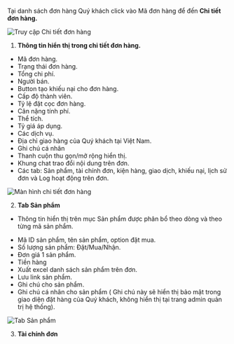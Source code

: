
Tại danh sách đơn hàng Quý khách click vào Mã đơn hàng để đến **Chi tiết đơn hàng.**

![Truy cập Chi tiết đơn hàng](https://user-images.githubusercontent.com/73226975/102170549-372c5b80-3ec7-11eb-845f-954a82338b82.png)

1.  **Thông tin hiển thị trong chi tiết đơn hàng.**

  + Mã đơn hàng.
  + Trạng thái đơn hàng.
  + Tổng chi phí.
  + Người bán.
  + Button tạo khiếu nại cho đơn hàng.
  + Cấp độ thành viên.
  + Tỷ lệ đặt cọc đơn hàng.
  + Cân nặng tính phí.
  + Thể tích.
  + Tỷ giá áp dụng.
  + Các dịch vụ.
  + Địa chỉ giao hàng của Quý khách tại Việt Nam.
  + Ghi chú cá nhân
  + Thanh cuộn thu gọn/mở rộng hiển thị.
  + Khung chat trao đổi nội dung trên đơn.
  + Các tab: Sản phẩm, tài chính đơn, kiện hàng, giao dịch, khiếu nại, lịch sử đơn và Log hoạt động trên đơn.

![Màn hình chi tiết đơn hàng](https://user-images.githubusercontent.com/73226975/102170945-0ac50f00-3ec8-11eb-8ddf-ff9c0dc2352f.png)

2.  **Tab Sản phẩm**

  - Thông tin hiển thị trên mục Sản phẩm được phân bổ theo dòng và theo từng mã sản phẩm.
  + Mã ID sản phẩm, tên sản phẩm, option đặt mua.
  + Số lượng sản phẩm: Đặt/Mua/Nhận.
  + Đơn giá 1 sản phẩm.
  + Tiền hàng 
  + Xuất excel danh sách sản phẩm trên đơn.
  + Lưu link sản phẩm.
  + Ghi chú cho sản phẩm.
  + Ghi chú cá nhân cho sản phẩm ( Ghi chú này sẽ hiển thị bảo mật trong giao diện đặt hàng của Quý khách, không hiển thị tại trang admin quản trị hệ thống).

![Tab Sản phẩm](https://user-images.githubusercontent.com/73226975/102171761-d9e5d980-3ec9-11eb-9964-49dd643ae586.png)


3.  **Tài chính đơn**


